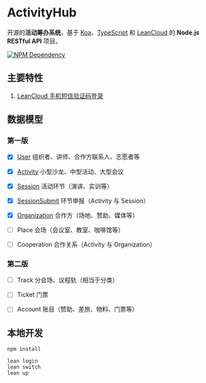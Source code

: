 # ActivityHub

开源的**活动筹办系统**，基于 [Koa][1]、[TypeScript][2] 和 [LeanCloud][3] 的 **Node.js RESTful API** 项目。

[![NPM Dependency](https://david-dm.org/kaiyuanshe/ActivityHub.svg)][4]

## 主要特性

1. [LeanCloud 手机短信验证码登录](source/controller/Session.ts)

## 数据模型

### 第一版

-   [x] [User](source/model/User.ts) 组织者、讲师、合作方联系人、志愿者等

-   [x] [Activity](source/model/Activity/Activity.ts) 小型沙龙、中型活动、大型会议

-   [x] [Session](source/model/Activity/Session.ts) 活动环节（演讲、实训等）

-   [x] [SessionSubmit](source/model/Activity/SessionSubmit.ts) 环节申报（Activity 与 Session）

-   [x] [Organization](source/model/Organization/Organization.ts) 合作方（场地、赞助、媒体等）

-   [ ] Place 会场（会议室、教室、咖啡馆等）

-   [ ] Cooperation 合作关系（Activity 与 Organization）

### 第二版

-   [ ] Track 分会场、议程轨（相当于分类）

-   [ ] Ticket 门票

-   [ ] Account 账目（赞助、差旅、物料、门票等）

## 本地开发

```shell
npm install

lean login
lean switch
lean up
```

[1]: https://koajs.com/
[2]: https://www.typescriptlang.org/
[3]: https://leancloud.cn/
[4]: https://david-dm.org/kaiyuanshe/ActivityHub
